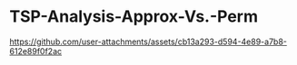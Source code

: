 # TSP-Analysis-Approx-Vs.-Perm

https://github.com/user-attachments/assets/cb13a293-d594-4e89-a7b8-612e89f0f2ac
